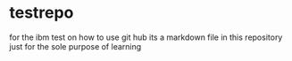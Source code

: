 # testrepo
for the ibm test on how to use git hub
its a markdown file in this repository just for the sole purpose of learning

